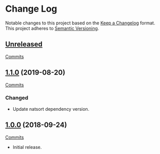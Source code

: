 # Change Log

Notable changes to this project based on the [Keep a Changelog](https://keepachangelog.com) format.
This project adheres to [Semantic Versioning](https://semver.org).


## [Unreleased](https://github.com/thebigmunch/flake8-import-order-tbm/tree/master)

[Commits](https://github.com/thebigmunch/flake8-import-order-tbm/compare/1.1.0...master)


## [1.1.0](https://github.com/thebigmunch/flake8-import-order-tbm/releases/tag/1.1.0) (2019-08-20)

[Commits](https://github.com/thebigmunch/flake8-import-order-tbm/compare/1.0.0...1.1.0)

### Changed

* Update natsort dependency version.


## [1.0.0](https://github.com/thebigmunch/flake8-import-order-tbm/releases/tag/1.0.0) (2018-09-24)

[Commits](https://github.com/thebigmunch/flake8-import-order-tbm/commit/9093bbb74ce308c372ec629fc80d4457a39965cf)

* Initial release.
